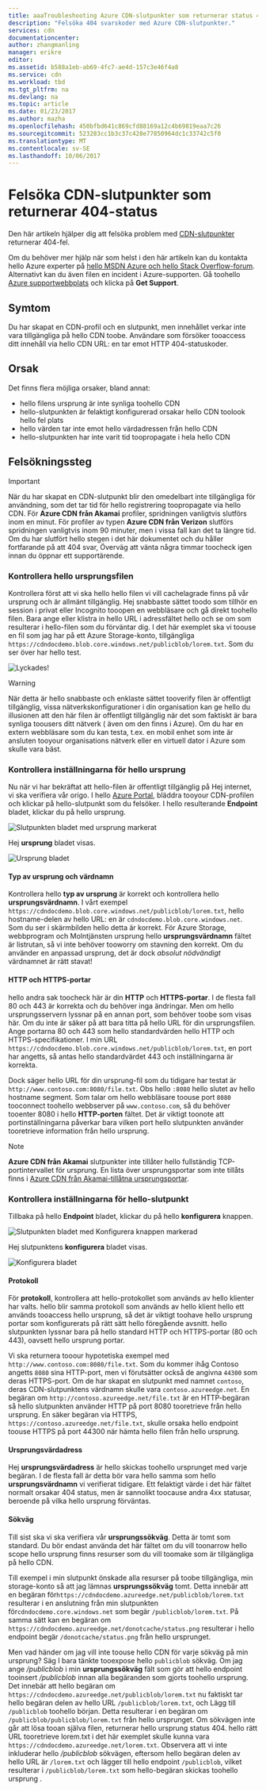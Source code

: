 ```yaml
---
title: aaaTroubleshooting Azure CDN-slutpunkter som returnerar status 404 | Microsoft Docs
description: "Felsöka 404 svarskoder med Azure CDN-slutpunkter."
services: cdn
documentationcenter: 
author: zhangmanling
manager: erikre
editor: 
ms.assetid: b588a1eb-ab69-4fc7-ae4d-157c3e46f4a8
ms.service: cdn
ms.workload: tbd
ms.tgt_pltfrm: na
ms.devlang: na
ms.topic: article
ms.date: 01/23/2017
ms.author: mazha
ms.openlocfilehash: 450bfbd641c869cfd88169a12c4b69819eaa7c26
ms.sourcegitcommit: 523283cc1b3c37c428e77850964dc1c33742c5f0
ms.translationtype: MT
ms.contentlocale: sv-SE
ms.lasthandoff: 10/06/2017
---
```

# <a name="troubleshooting-cdn-endpoints-returning-404-statuses"></a>Felsöka CDN-slutpunkter som returnerar 404-status
Den här artikeln hjälper dig att felsöka problem med [CDN-slutpunkter](cdn-create-new-endpoint.md) returnerar 404-fel.

Om du behöver mer hjälp när som helst i den här artikeln kan du kontakta hello Azure experter på [hello MSDN Azure och hello Stack Overflow-forum](https://azure.microsoft.com/support/forums/). Alternativt kan du även filen en incident i Azure-supporten. Gå toohello [Azure supportwebbplats](https://azure.microsoft.com/support/options/) och klicka på **Get Support**.

## <a name="symptom"></a>Symtom
Du har skapat en CDN-profil och en slutpunkt, men innehållet verkar inte vara tillgängliga på hello CDN toobe.  Användare som försöker tooaccess ditt innehåll via hello CDN URL: en tar emot HTTP 404-statuskoder. 

## <a name="cause"></a>Orsak
Det finns flera möjliga orsaker, bland annat:

* hello filens ursprung är inte synliga toohello CDN
* hello-slutpunkten är felaktigt konfigurerad orsakar hello CDN toolook hello fel plats
* hello värden tar inte emot hello värdadressen från hello CDN
* hello-slutpunkten har inte varit tid toopropagate i hela hello CDN

## <a name="troubleshooting-steps"></a>Felsökningssteg
> [!IMPORTANT]
> När du har skapat en CDN-slutpunkt blir den omedelbart inte tillgängliga för användning, som det tar tid för hello registrering toopropagate via hello CDN.  För <b>Azure CDN från Akamai</b> profiler, spridningen vanligtvis slutförs inom en minut.  För profiler av typen <b>Azure CDN från Verizon</b> slutförs spridningen vanligtvis inom 90 minuter, men i vissa fall kan det ta längre tid.  Om du har slutfört hello stegen i det här dokumentet och du håller fortfarande på att 404 svar, Överväg att vänta några timmar toocheck igen innan du öppnar ett supportärende.
> 
> 

### <a name="check-hello-origin-file"></a>Kontrollera hello ursprungsfilen
Kontrollera först att vi ska hello hello filen vi vill cachelagrade finns på vår ursprung och är allmänt tillgänglig.  Hej snabbaste sättet toodo som tillhör en session i privat eller Incognito tooopen en webbläsare och gå direkt toohello filen.  Bara ange eller klistra in hello URL i adressfältet hello och se om som resulterar i hello-filen som du förväntar dig.  I det här exemplet ska vi toouse en fil som jag har på ett Azure Storage-konto, tillgängliga `https://cdndocdemo.blob.core.windows.net/publicblob/lorem.txt`.  Som du ser över har hello test.

![Lyckades!](./media/cdn-troubleshoot-endpoint/cdn-origin-file.png)

> [!WARNING]
> När detta är hello snabbaste och enklaste sättet tooverify filen är offentligt tillgänglig, vissa nätverkskonfigurationer i din organisation kan ge hello du illusionen att den här filen är offentligt tillgänglig när det som faktiskt är bara synliga toousers ditt nätverk ( även om den finns i Azure).  Om du har en extern webbläsare som du kan testa, t.ex. en mobil enhet som inte är ansluten tooyour organisations nätverk eller en virtuell dator i Azure som skulle vara bäst.
> 
> 

### <a name="check-hello-origin-settings"></a>Kontrollera inställningarna för hello ursprung
Nu när vi har bekräftat att hello-filen är offentligt tillgänglig på Hej internet, vi ska verifiera vår origo.  I hello [Azure Portal](https://portal.azure.com), bläddra tooyour CDN-profilen och klickar på hello-slutpunkt som du felsöker.  I hello resulterande **Endpoint** bladet, klickar du på hello ursprung.  

![Slutpunkten bladet med ursprung markerat](./media/cdn-troubleshoot-endpoint/cdn-endpoint.png)

Hej **ursprung** bladet visas. 

![Ursprung bladet](./media/cdn-troubleshoot-endpoint/cdn-origin-settings.png)

#### <a name="origin-type-and-hostname"></a>Typ av ursprung och värdnamn
Kontrollera hello **typ av ursprung** är korrekt och kontrollera hello **ursprungsvärdnamn**.  I vårt exempel `https://cdndocdemo.blob.core.windows.net/publicblob/lorem.txt`, hello hostname-delen av hello URL: en är `cdndocdemo.blob.core.windows.net`.  Som du ser i skärmbilden hello detta är korrekt.  För Azure Storage, webbprogram och Molntjänsten ursprung hello **ursprungsvärdnamn** fältet är listrutan, så vi inte behöver tooworry om stavning den korrekt.  Om du använder en anpassad ursprung, det är dock *absolut nödvändigt* värdnamnet är rätt stavat!

#### <a name="http-and-https-ports"></a>HTTP och HTTPS-portar
hello andra sak toocheck här är din **HTTP** och **HTTPS-portar**.  I de flesta fall 80 och 443 är korrekta och du behöver inga ändringar.  Men om hello ursprungsservern lyssnar på en annan port, som behöver toobe som visas här.  Om du inte är säker på att bara titta på hello URL för din ursprungsfilen.  Ange portarna 80 och 443 som hello standardvärden hello HTTP och HTTPS-specifikationer. I min URL `https://cdndocdemo.blob.core.windows.net/publicblob/lorem.txt`, en port har angetts, så antas hello standardvärdet 443 och inställningarna är korrekta.  

Dock säger hello URL för din ursprung-fil som du tidigare har testat är `http://www.contoso.com:8080/file.txt`.  Obs hello `:8080` hello slutet av hello hostname segment.  Som talar om hello webbläsare toouse port `8080` tooconnect toohello webbserver på `www.contoso.com`, så du behöver tooenter 8080 i hello **HTTP-porten** fältet.  Det är viktigt toonote att portinställningarna påverkar bara vilken port hello slutpunkten använder tooretrieve information från hello ursprung.

> [!NOTE]
> **Azure CDN från Akamai** slutpunkter inte tillåter hello fullständig TCP-portintervallet för ursprung.  En lista över ursprungsportar som inte tillåts finns i [Azure CDN från Akamai-tillåtna ursprungsportar](https://msdn.microsoft.com/library/mt757337.aspx).  
> 
> 

### <a name="check-hello-endpoint-settings"></a>Kontrollera inställningarna för hello-slutpunkt
Tillbaka på hello **Endpoint** bladet, klickar du på hello **konfigurera** knappen.

![Slutpunkten bladet med Konfigurera knappen markerad](./media/cdn-troubleshoot-endpoint/cdn-endpoint-configure-button.png)

Hej slutpunktens **konfigurera** bladet visas.

![Konfigurera bladet](./media/cdn-troubleshoot-endpoint/cdn-configure.png)

#### <a name="protocols"></a>Protokoll
För **protokoll**, kontrollera att hello-protokollet som används av hello klienter har valts.  hello blir samma protokoll som används av hello klient hello ett används tooaccess hello ursprung, så det är viktigt toohave hello ursprung portar som konfigurerats på rätt sätt hello föregående avsnitt.  hello slutpunkten lyssnar bara på hello standard HTTP och HTTPS-portar (80 och 443), oavsett hello ursprung portar.

Vi ska returnera tooour hypotetiska exempel med `http://www.contoso.com:8080/file.txt`.  Som du kommer ihåg Contoso angetts `8080` sina HTTP-port, men vi förutsätter också de angivna `44300` som deras HTTPS-port.  Om de har skapat en slutpunkt med namnet `contoso`, deras CDN-slutpunktens värdnamn skulle vara `contoso.azureedge.net`.  En begäran om `http://contoso.azureedge.net/file.txt` är en HTTP-begäran så hello slutpunkten använder HTTP på port 8080 tooretrieve från hello ursprung.  En säker begäran via HTTPS, `https://contoso.azureedge.net/file.txt`, skulle orsaka hello endpoint toouse HTTPS på port 44300 när hämta hello filen från hello ursprung.

#### <a name="origin-host-header"></a>Ursprungsvärdadress
Hej **ursprungsvärdadress** är hello skickas toohello ursprunget med varje begäran.  I de flesta fall är detta bör vara hello samma som hello **ursprungsvärdnamn** vi verifierat tidigare.  Ett felaktigt värde i det här fältet normalt orsakar 404 status, men är sannolikt toocause andra 4xx statusar, beroende på vilka hello ursprung förväntas.

#### <a name="origin-path"></a>Sökväg
Till sist ska vi ska verifiera vår **ursprungssökväg**.  Detta är tomt som standard.  Du bör endast använda det här fältet om du vill toonarrow hello scope hello ursprung finns resurser som du vill toomake som är tillgängliga på hello CDN.  

Till exempel i min slutpunkt önskade alla resurser på toobe tillgängliga, min storage-konto så att jag lämnas **ursprungssökväg** tomt.  Detta innebär att en begäran för`https://cdndocdemo.azureedge.net/publicblob/lorem.txt` resulterar i en anslutning från min slutpunkten för`cdndocdemo.core.windows.net` som begär `/publicblob/lorem.txt`.  På samma sätt kan en begäran om `https://cdndocdemo.azureedge.net/donotcache/status.png` resulterar i hello endpoint begär `/donotcache/status.png` från hello ursprunget.

Men vad händer om jag vill inte toouse hello CDN för varje sökväg på min ursprung?  Säg I bara tänkte tooexpose hello `publicblob` sökväg.  Om jag ange */publicblob* i min **ursprungssökväg** fält som gör att hello endpoint tooinsert */publicblob* innan alla begäranden som gjorts toohello ursprung.  Det innebär att hello begäran om `https://cdndocdemo.azureedge.net/publicblob/lorem.txt` nu faktiskt tar hello begäran delen av hello URL `/publicblob/lorem.txt`, och Lägg till `/publicblob` toohello början. Detta resulterar i en begäran om `/publicblob/publicblob/lorem.txt` från hello ursprunget.  Om sökvägen inte går att lösa tooan själva filen, returnerar hello ursprung status 404.  hello rätt URL tooretrieve lorem.txt i det här exemplet skulle kunna vara `https://cdndocdemo.azureedge.net/lorem.txt`.  Observera att vi inte inkluderar hello */publicblob* sökvägen, eftersom hello begäran delen av hello URL är `/lorem.txt` och lägger till hello endpoint `/publicblob`, vilket resulterar i `/publicblob/lorem.txt` som hello-begäran skickas toohello ursprung .

